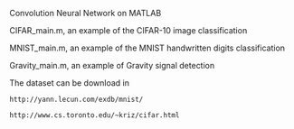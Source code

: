 Convolution Neural Network on MATLAB

CIFAR_main.m, an example of the CIFAR-10 image classification

MNIST_main.m, an example of the MNIST handwritten digits classification

Gravity_main.m, an example of Gravity signal detection

The dataset can be download in

    http://yann.lecun.com/exdb/mnist/

    http://www.cs.toronto.edu/~kriz/cifar.html
